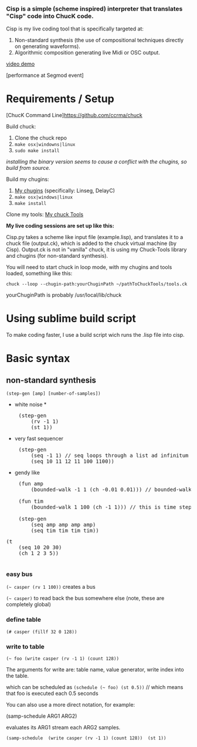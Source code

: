 ### Cisp is a simple (scheme inspired) interpreter that translates "Cisp" code into ChucK code.

Cisp is my live coding tool that is specifically targeted at:
1. Non-standard synthesis (the use of compositional techniques directly on generating waveforms).
2. Algorithmic composition generating live Midi or OSC output.

[video demo](https://www.casperschipper.nl/v2/uncategorized/a-few-noisy-etudes-in-cisp/)

[performance at Segmod event]

# Requirements / Setup

[ChucK Command Line]https://github.com/ccrma/chuck<br>

Build chuck:
1. Clone the chuck repo
2. `make osx|windowns|linux`
3. `sudo make install`

*installing the binary version seems to cause a conflict with the chugins, so build from source.*

Build my chugins:
1. [My chugins](https://github.com/casperschipper/chugins-2019) (specifically: Linseg, DelayC)<br> 
2. `make osx|windows|linux`
3. `make install`

Clone my tools:
[My chuck Tools](https://github.com/casperschipper/ChucK-Tools)<br>

__My live coding sessions are set up like this:__

Cisp.py takes a scheme like input file (example.lisp), and translates it to a chuck file (output.ck), which is added to the chuck virtual machine (by Cisp). Output.ck is not in "vanilla" chuck, it is using my Chuck-Tools library and chugins (for non-standard synthesis).

You will need to start chuck in loop mode, with my chugins and tools loaded, something like this:

`chuck --loop --chugin-path:yourChuginPath ~/pathToChuckTools/tools.ck`

yourChuginPath is probably /usr/local/lib/chuck 

# Using sublime build script

To make coding faster, I use a build script wich runs the .lisp file into cisp.

# Basic syntax

## non-standard synthesis


`(step-gen [amp] [number-of-samples])`


* white noise *
<pre>
	(step-gen 
  		(rv -1 1) 
  		(st 1))</pre>


* very fast sequencer
<pre>
	(step-gen
  		(seq -1 1) // seq loops through a list ad infinitum -1 1 -1 1 -1 1 etc..
  		(seq 10 11 12 11 100 1100)) 
</pre>
* gendy like

<pre>
	(fun amp
		(bounded-walk -1 1 (ch -0.01 0.01))) // bounded-walk min max step

	(fun tim
		(bounded-walk 1 100 (ch -1 1))) // this is time steps

	(step-gen
		(seq amp amp amp amp)
		(seq tim tim tim tim)) 
</pre>

<pre>
(t
	(seq 10 20 30)
	(ch 1 2 3 5))
	
</pre>

### easy bus


`(~ casper (rv 1 100))` creates a bus

`(~ casper)` to read back the bus somewhere else (note, these are completely global)

### define table

`(# casper (fillf 32 0 128))`

### write to table

`(~ foo (write casper (rv -1 1) (count 128))`

The arguments for write are: table name, value generator, write index into the table.

which can be scheduled as
`(schedule (~ foo) (st 0.5))` // which means that foo is executed each 0.5 seconds

You can also use a more direct notation, for example:

(samp-schedule ARG1 ARG2)

evaluates its ARG1 stream each ARG2 samples.

`(samp-schedule 
	(write casper (rv -1 1) (count 128)) 
	(st 1))
`





